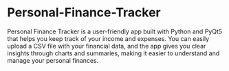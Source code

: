 # Personal-Finance-Tracker
Personal Finance Tracker is a user-friendly app built with Python and PyQt5 that helps you keep track of your income and expenses. You can easily upload a CSV file with your financial data, and the app gives you clear insights through charts and summaries, making it easier to understand and manage your personal finances.
